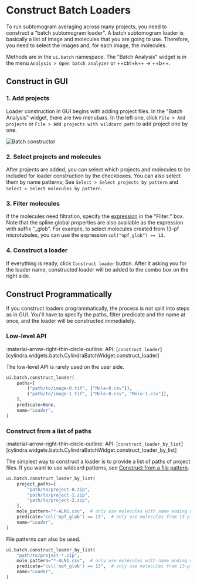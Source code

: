 # Construct Batch Loaders

To run subtomogram averaging across many projects, you need to construct a "batch
subtomogram loader". A batch subtomogram loader is basically a list of image and
molecules that you are going to use. Therefore, you need to select the images and, for
each image, the molecules.

Methods are in the `ui.batch` namespace. The "Batch Analysis" widget is in the menu
`Analysis > Open batch analyzer` or ++ctrl+k++ &rarr; ++b++.

## Construct in GUI

### 1. Add projects

Loader construction in GUI begins with adding project files. In the "Batch Analysis"
widget, there are two menubars. In the left one, click `File > Add projects` or
`File > Add projects with wildcard path` to add project one by one.

![Batch constructor](../images/batch_constructor.png)

### 2. Select projects and molecules

After projects are added, you can select which projects and molecules to be included for
loader construction by the checkboxes. You can also select them by name patterns;
See `Select > Select projects by pattern` and `Select > Select molecules by pattern`.

### 3. Filter molecules

If the molecules need filtration, specify the [expression](../molecules/expressions.md)
in the "Filter:" box. Note that the spline global properties are also available as the
expression with suffix "_glob". For example, to select molecules created from 13-pf
microtubules, you can use the expression `col("npf_glob") == 13`.

### 4. Construct a loader

If everything is ready, click `Construct loader` button. After it asking you for the
loader name, constructed loader will be added to the combo box on the right side.

## Construct Programmatically

If you construct loaders programmatically, the process is not split into steps as in
GUI. You'll have to specify the paths, filter predicate and the name at once, and the
loader will be constructed immediately.

### Low-level API

:material-arrow-right-thin-circle-outline: API: [`construct_loader`][cylindra.widgets.batch.CylindraBatchWidget.construct_loader]

The low-level API is rarely used on the user side.

```python
ui.batch.construct_loader(
    paths=[
        ("path/to/image-0.tif", ["Mole-0.csv"]),
        ("path/to/image-1.tif", ["Mole-0.csv", "Mole-1.csv"]),
    ],
    predicate=None,
    name="Loader",
)
```

### Construct from a list of paths

:material-arrow-right-thin-circle-outline: API: [`construct_loader_by_list`][cylindra.widgets.batch.CylindraBatchWidget.construct_loader_by_list]

The simplest way to construct a loader is to provide a list of paths of project files.
If you want to use wildcard patterns, see [Construct from a file pattern](#construct-from-a-file-pattern).

```python
ui.batch.construct_loader_by_list(
    project_paths=[
        "path/to/project-0.zip",
        "path/to/project-1.zip",
        "path/to/project-2.zip",
    ],
    mole_pattern="*-ALN1.csv",  # only use molecules with name ending with "-ALN1.csv"
    predicate="col('npf_glob') == 13",  # only use molecules from 13-pf microtubules
    name="Loader",
)
```

File patterns can also be used.

```python
ui.batch.construct_loader_by_list(
    "path/to/project-*.zip",
    mole_pattern="*-ALN1.csv",  # only use molecules with name ending with "-ALN1.csv"
    predicate="col('npf_glob') == 13",  # only use molecules from 13-pf microtubules
    name="Loader",
)
```
